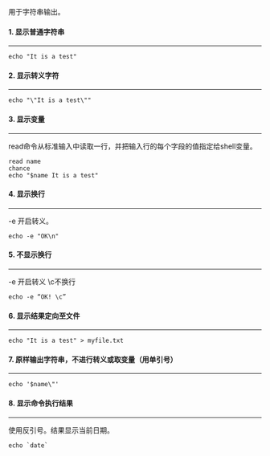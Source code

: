用于字符串输出。

#### 1. 显示普通字符串

---

```shell
echo "It is a test"
```

#### 2. 显示转义字符

---

```shell
echo "\"It is a test\""
```

#### 3. 显示变量

---

read命令从标准输入中读取一行，并把输入行的每个字段的值指定给shell变量。

```shell
read name
chance
echo "$name It is a test"
```

#### 4. 显示换行

---

-e 开启转义。

```shell
echo -e "OK\n"
```

#### 5. 不显示换行

---

-e 开启转义 \c不换行

```shell
echo -e “OK! \c”
```

#### 6. 显示结果定向至文件

---

```shell
echo "It is a test" > myfile.txt
```

#### 7. 原样输出字符串，不进行转义或取变量（用单引号）

---

```shell
echo '$name\"'
```

#### 8. 显示命令执行结果

---

使用反引号。结果显示当前日期。

```shell
echo `date`
```